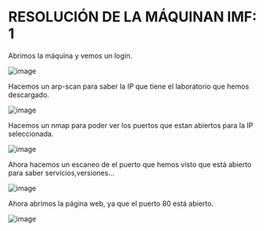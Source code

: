 # RESOLUCIÓN DE LA MÁQUINAN IMF: 1

Abrimos la máquina y vemos un login.

![image](https://github.com/user-attachments/assets/ff29becc-ab43-44c1-bc41-c4bfbf63d45e)

Hacemos un arp-scan para saber la IP que tiene el laboratorio que hemos descargado.

![image](https://github.com/user-attachments/assets/da3eefab-b519-4133-9660-6bbbbc8cc323)

Hacemos un nmap para poder ver los puertos que estan abiertos para la IP seleccionada.

![image](https://github.com/user-attachments/assets/267979af-7d40-471e-8c1b-ff53309b5dc5)

Ahora hacemos un escaneo de el puerto que hemos visto que está abierto para saber servicios,versiones...

![image](https://github.com/user-attachments/assets/9538cb6a-d006-4d6e-8d40-0d118bf23f34)

Ahora abrimos la página web, ya que el puerto 80 está abierto.

![image](https://github.com/user-attachments/assets/ace35f8f-7e40-473d-983a-d512afd1d8da)





